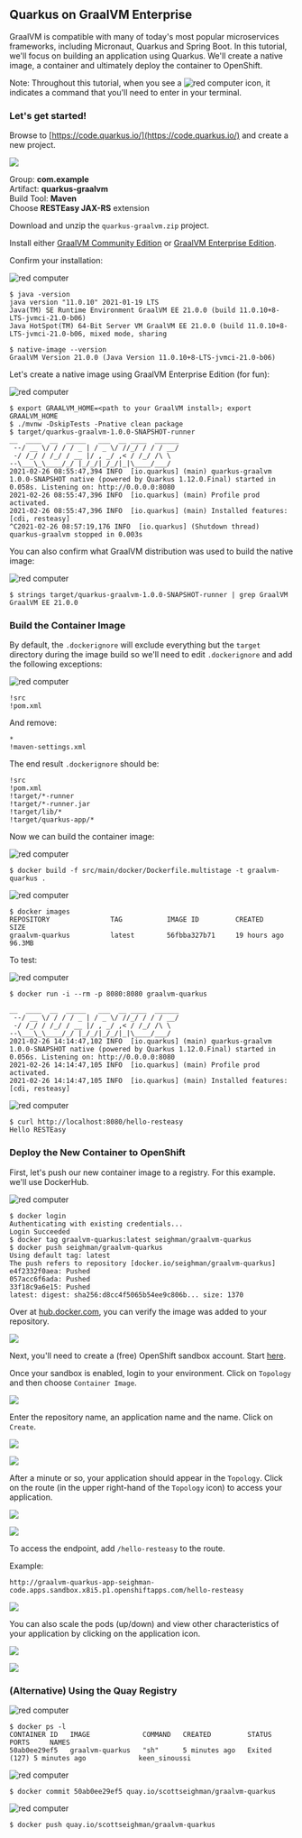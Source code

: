 ## Quarkus on GraalVM Enterprise

GraalVM is compatible with many of today's most popular microservices frameworks, including Micronaut, Quarkus and Spring Boot. In this tutorial, we'll focus on building an application using Quarkus.  We'll create a native image, a container and ultimately deploy the container to OpenShift.

Note: Throughout this tutorial, when you see a ![red computer](images/userinput.png)
icon, it indicates a command that you'll need to enter in your terminal.


### Let's get started!

Browse to [https://code.quarkus.io/](https://code.quarkus.io/) and create a new project.

![](images/quarkus-project.png)

Group:  **com.example**  
Artifact: **quarkus-graalvm**  
Build Tool: **Maven**  
Choose **RESTEasy JAX-RS** extension


Download and unzip the `quarkus-graalvm.zip` project.

Install either [GraalVM Community Edition](https://www.graalvm.org/docs/getting-started/) or [GraalVM Enterprise Edition](https://github.com/swseighman/Installing-GraalVM-Enterprise-Edition).

Confirm your installation:

![red computer](images/userinput.png)

```
$ java -versionjava version "11.0.10" 2021-01-19 LTSJava(TM) SE Runtime Environment GraalVM EE 21.0.0 (build 11.0.10+8-LTS-jvmci-21.0-b06)Java HotSpot(TM) 64-Bit Server VM GraalVM EE 21.0.0 (build 11.0.10+8-LTS-jvmci-21.0-b06, mixed mode, sharing
$ native-image --versionGraalVM Version 21.0.0 (Java Version 11.0.10+8-LTS-jvmci-21.0-b06)
```

Let's create a native image using GraalVM Enterprise Edition (for fun):

![red computer](images/userinput.png)

```
$ export GRAALVM_HOME=<path to your GraalVM install>; export GRAALVM_HOME
$ ./mvnw -DskipTests -Pnative clean package
$ target/quarkus-graalvm-1.0.0-SNAPSHOT-runner__  ____  __  _____   ___  __ ____  ______ --/ __ \/ / / / _ | / _ \/ //_/ / / / __/ -/ /_/ / /_/ / __ |/ , _/ ,< / /_/ /\ \--\___\_\____/_/ |_/_/|_/_/|_|\____/___/2021-02-26 08:55:47,394 INFO  [io.quarkus] (main) quarkus-graalvm 1.0.0-SNAPSHOT native (powered by Quarkus 1.12.0.Final) started in 0.058s. Listening on: http://0.0.0.0:80802021-02-26 08:55:47,396 INFO  [io.quarkus] (main) Profile prod activated.2021-02-26 08:55:47,396 INFO  [io.quarkus] (main) Installed features: [cdi, resteasy]^C2021-02-26 08:57:19,176 INFO  [io.quarkus] (Shutdown thread) quarkus-graalvm stopped in 0.003s
```

You can also confirm what GraalVM distribution was used to build the native image:

![red computer](images/userinput.png)

```
$ strings target/quarkus-graalvm-1.0.0-SNAPSHOT-runner | grep GraalVMGraalVM EE 21.0.0
```

### Build the Container Image

By default, the `.dockerignore` will exclude everything but the `target` directory during the image build so we'll need to edit `.dockerignore` and add the following exceptions:

![red computer](images/userinput.png)

```
!src!pom.xml
```
And remove:

```
*
!maven-settings.xml
```

The end result `.dockerignore` should be:

```!src!pom.xml!target/*-runner!target/*-runner.jar!target/lib/*!target/quarkus-app/*
```

Now we can build the container image:

![red computer](images/userinput.png)

```
$ docker build -f src/main/docker/Dockerfile.multistage -t graalvm-quarkus .
```

![red computer](images/userinput.png)

```
$ docker imagesREPOSITORY               TAG           IMAGE ID         CREATED           SIZEgraalvm-quarkus          latest        56fbba327b71     19 hours ago      96.3MB
```

To test:

![red computer](images/userinput.png)

```
$ docker run -i --rm -p 8080:8080 graalvm-quarkus
```
```
__  ____  __  _____   ___  __ ____  ______ --/ __ \/ / / / _ | / _ \/ //_/ / / / __/ -/ /_/ / /_/ / __ |/ , _/ ,< / /_/ /\ \--\___\_\____/_/ |_/_/|_/_/|_|\____/___/2021-02-26 14:14:47,102 INFO  [io.quarkus] (main) quarkus-graalvm 1.0.0-SNAPSHOT native (powered by Quarkus 1.12.0.Final) started in 0.056s. Listening on: http://0.0.0.0:80802021-02-26 14:14:47,105 INFO  [io.quarkus] (main) Profile prod activated.2021-02-26 14:14:47,105 INFO  [io.quarkus] (main) Installed features: [cdi, resteasy]
```
![red computer](images/userinput.png)

```
$ curl http://localhost:8080/hello-resteasyHello RESTEasy
```

### Deploy the New Container to OpenShift

First, let's push our new container image to a registry.  For this example. we'll use DockerHub.

![red computer](images/userinput.png)

```
$ docker loginAuthenticating with existing credentials...Login Succeeded
$ docker tag graalvm-quarkus:latest seighman/graalvm-quarkus
$ docker push seighman/graalvm-quarkus
Using default tag: latestThe push refers to repository [docker.io/seighman/graalvm-quarkus]e4f2332f0aea: Pushed057acc6f6ada: Pushed33f18c9a6e15: Pushedlatest: digest: sha256:d8cc4f5065b54ee9c806b... size: 1370
```
Over at [hub.docker.com](hub.docker.com), you can verify the image was added to your repository.

![](images/ocp-9.png)

Next, you'll need to create a (free) OpenShift sandbox account. Start [here](https://developers.redhat.com/developer-sandbox).

Once your sandbox is enabled, login to your environment.  Click on `Topology` and then choose `Container Image`.

![](images/ocp-1.png)

Enter the repository name, an application name and the name.  Click on `Create`.

![](images/ocp-2.png)

![](images/ocp-3.png)

After a minute or so, your application should appear in the `Topology`.  Click on the route (in the upper right-hand of the `Topology` icon) to access your application.

![](images/ocp-4.png)

![](images/ocp-5.png)

To access the endpoint, add `/hello-resteasy` to the route.

Example: 

```
http://graalvm-quarkus-app-seighman-code.apps.sandbox.x8i5.p1.openshiftapps.com/hello-resteasy
```

![](images/ocp-6.png)

You can also scale the pods (up/down) and view other characteristics of your application by clicking on the application icon.

![](images/ocp-7.png)

![](images/ocp-8.png)

### (Alternative) Using the Quay Registry

![red computer](images/userinput.png)

```
$ docker ps -lCONTAINER ID   IMAGE             COMMAND   CREATED         STATUS                       PORTS     NAMES50ab0ee29ef5   graalvm-quarkus   "sh"      5 minutes ago   Exited (127) 5 minutes ago             keen_sinoussi
```
![red computer](images/userinput.png)

```
$ docker commit 50ab0ee29ef5 quay.io/scottseighman/graalvm-quarkus
```
![red computer](images/userinput.png)

```
$ docker push quay.io/scottseighman/graalvm-quarkus
```